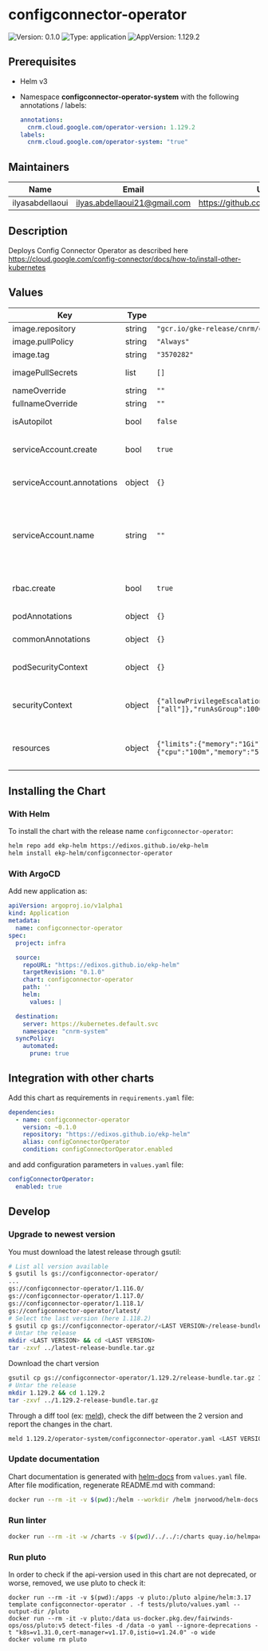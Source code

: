 # configconnector-operator

![Version: 0.1.0](https://img.shields.io/badge/Version-0.1.0-informational?style=flat-square) ![Type: application](https://img.shields.io/badge/Type-application-informational?style=flat-square) ![AppVersion: 1.129.2](https://img.shields.io/badge/AppVersion-1.129.2-informational?style=flat-square)

## Prerequisites

- Helm v3
- Namespace **configconnector-operator-system** with the following annotations / labels:

  ```yaml
  annotations:
    cnrm.cloud.google.com/operator-version: 1.129.2
  labels:
    cnrm.cloud.google.com/operator-system: "true"
  ```

## Maintainers

| Name | Email | Url |
| ---- | ------ | --- |
| ilyasabdellaoui | <ilyas.abdellaoui21@gmail.com> | <https://github.com/ilyasabdellaoui> |

## Description

Deploys Config Connector Operator as described here https://cloud.google.com/config-connector/docs/how-to/install-other-kubernetes

## Values

| Key | Type | Default | Description |
|-----|------|---------|-------------|
| image.repository | string | `"gcr.io/gke-release/cnrm/operator"` | Image Repository |
| image.pullPolicy | string | `"Always"` | Image pull Policy |
| image.tag | string | `"3570282"` | Image tag |
| imagePullSecrets | list | `[]` | List of image pull secrets |
| nameOverride | string | `""` |  |
| fullnameOverride | string | `""` |  |
| isAutopilot | bool | `false` | Is the Cluster Autopilot |
| serviceAccount.create | bool | `true` | Specifies whether a service account should be created |
| serviceAccount.annotations | object | `{}` | Annotations to add to the service account |
| serviceAccount.name | string | `""` | The name of the service account to use. If not set and create is true, a name is generated using the fullname template |
| rbac.create | bool | `true` | Create ClusterRole and ClusterRoleBinding |
| podAnnotations | object | `{}` | Annotations to add to to the Pod |
| commonAnnotations | object | `{}` | Annotations to add to all the resources |
| podSecurityContext | object | `{}` | security context to apply to the pod ([documentation](https://kubernetes.io/docs/tasks/configure-pod-container/security-context/#set-the-security-context-for-a-pod)) |
| securityContext | object | `{"allowPrivilegeEscalation":false,"capabilities":{"drop":["all"]},"runAsGroup":1000,"runAsNonRoot":true,"runAsUser":1000}` | security context to apply to the container ([documentation](https://kubernetes.io/docs/tasks/configure-pod-container/security-context/#set-the-security-context-for-a-container)) |
| resources | object | `{"limits":{"memory":"1Gi"},"requests":{"cpu":"100m","memory":"512Mi"}}` | Resources to apply to the configconnector container |

## Installing the Chart

### With Helm

To install the chart with the release name `configconnector-operator`:

```bash
helm repo add ekp-helm https://edixos.github.io/ekp-helm
helm install ekp-helm/configconnector-operator
```

### With ArgoCD

Add new application as:

```yaml
apiVersion: argoproj.io/v1alpha1
kind: Application
metadata:
  name: configconnector-operator
spec:
  project: infra

  source:
    repoURL: "https://edixos.github.io/ekp-helm"
    targetRevision: "0.1.0"
    chart: configconnector-operator
    path: ''
    helm:
      values: |

  destination:
    server: https://kubernetes.default.svc
    namespace: "cnrm-system"
  syncPolicy:
    automated:
      prune: true
```

## Integration with other charts

Add this chart as requirements in `requirements.yaml` file:

```yaml
dependencies:
  - name: configconnector-operator
    version: ~0.1.0
    repository: "https://edixos.github.io/ekp-helm"
    alias: configConnectorOperator
    condition: configConnectorOperator.enabled
```

and add configuration parameters in `values.yaml` file:

```yaml
configConnectorOperator:
  enabled: true
```

## Develop

### Upgrade to newest version

You must download the latest release through gsutil:

```bash
# List all version available
$ gsutil ls gs://configconnector-operator/
...
gs://configconnector-operator/1.116.0/
gs://configconnector-operator/1.117.0/
gs://configconnector-operator/1.118.1/
gs://configconnector-operator/latest/
# Select the last version (here 1.118.2)
$ gsutil cp gs://configconnector-operator/<LAST VERSION>/release-bundle.tar.gz latest-release-bundle.tar.gz
# Untar the release
mkdir <LAST VERSION> && cd <LAST VERSION>
tar -zxvf ../latest-release-bundle.tar.gz
```

Download the chart version

```bash
gsutil cp gs://configconnector-operator/1.129.2/release-bundle.tar.gz 1.129.2-release-bundle.tar.gz
# Untar the release
mkdir 1.129.2 && cd 1.129.2
tar -zxvf ../1.129.2-release-bundle.tar.gz
```

Through a diff tool (ex: [meld](https://meldmerge.org/)), check the diff between the 2 version and report the changes in the chart.

```bash
meld 1.129.2/operator-system/configconnector-operator.yaml <LAST VERSION>/operator-system/configconnector-operator.yaml
```

### Update documentation

Chart documentation is generated with [helm-docs](https://github.com/norwoodj/helm-docs) from `values.yaml` file.
After file modification, regenerate README.md with command:

```bash
docker run --rm -it -v $(pwd):/helm --workdir /helm jnorwood/helm-docs:v1.14.2 helm-docs
```

### Run linter

```bash
docker run --rm -it -w /charts -v $(pwd)/../../:/charts quay.io/helmpack/chart-testing:v3.12.0 ct lint --charts /charts/charts/configconnector-operator --config /charts/charts/configconnector-operator/ct.yaml
```

### Run pluto

In order to check if the api-version used in this chart are not deprecated, or worse, removed, we use pluto to check it:

```
docker run --rm -it -v $(pwd):/apps -v pluto:/pluto alpine/helm:3.17 template configconnector-operator . -f tests/pluto/values.yaml --output-dir /pluto
docker run --rm -it -v pluto:/data us-docker.pkg.dev/fairwinds-ops/oss/pluto:v5 detect-files -d /data -o yaml --ignore-deprecations -t "k8s=v1.31.0,cert-manager=v1.17.0,istio=v1.24.0" -o wide
docker volume rm pluto
```
